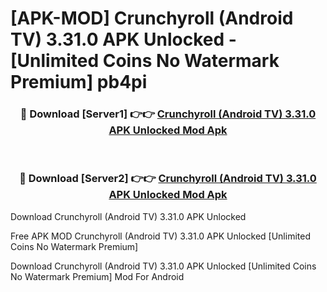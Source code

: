 # [APK-MOD] Crunchyroll (Android TV) 3.31.0 APK Unlocked - [Unlimited Coins No Watermark Premium] pb4pi



<div align="center">
<h3>🔴 Download [Server1] 👉👉 <a href="https://momento.my/?title=Crunchyroll_(Android_TV)_3.31.0_APK_Unlocked">Crunchyroll (Android TV) 3.31.0 APK Unlocked Mod Apk</a></h3><br>

<h3>🔴 Download [Server2] 👉👉 <a href="https://momento.my/?title=Crunchyroll_(Android_TV)_3.31.0_APK_Unlocked">Crunchyroll (Android TV) 3.31.0 APK Unlocked Mod Apk</a></h3>
</div>



Download Crunchyroll (Android TV) 3.31.0 APK Unlocked 

Free APK MOD Crunchyroll (Android TV) 3.31.0 APK Unlocked [Unlimited Coins No Watermark Premium]

Download Crunchyroll (Android TV) 3.31.0 APK Unlocked [Unlimited Coins No Watermark Premium] Mod For Android
